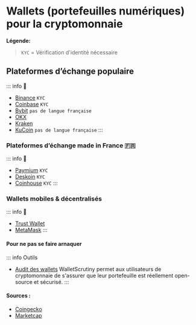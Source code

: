 # Wallets (portefeuilles numériques) pour la cryptomonnaie

**Légende:**
> `KYC` = Vérification d'identité nécessaire <br>

##  Plateformes d’échange populaire
::: info 📜
- [Binance](https://www.binance.com/fr) `KYC`
- [Coinbase](https://www.binance.com/fr) `KYC`
- [Bybit](https://www.bybit.com/) `pas de langue française`
- [OKX](https://www.okx.com/fr)
- [Kraken](https://www.kraken.com/fr)
- [KuCoin](https://www.kucoin.com/) `pas de langue française`
:::

###  Plateformes d’échange made in France 🇫🇷
::: info 📜
- [Paymium](https://www.paymium.com) `KYC`
- [Deskoin](https://www.deskoin.com) `KYC`
- [Coinhouse](https://www.coinhouse.com/fr) `KYC`
:::
###  Wallets mobiles & décentralisés
::: info 📜
- [Trust Wallet](https://trustwallet.com/fr)
- [MetaMask](https://metamask.io)
:::

#### Pour ne pas se faire arnaquer
::: info Outils
- [Audit des wallets](https://walletscrutiny.com)
WalletScrutiny permet aux utilisateurs de cryptomonnaie de s'assurer que leur portefeuille est réellement open-source et sécurisé. 
:::

#### Sources :
- [Coingecko](https://www.coingecko.com/fr/platesformes)
- [Marketcap](https://coinmarketcap.com/fr/rankings/exchanges/)
